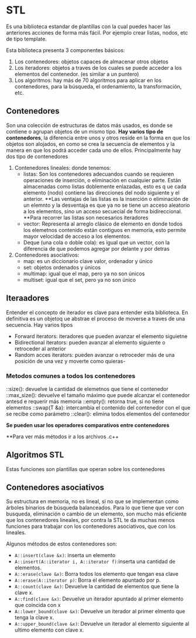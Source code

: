 # STL
Es una biblioteca estandar de plantillas con la cual puedes hacer las anteriores acciones de forma más fácil. Por ejemplo crear listas, nodos, etc de tipo template.

Esta biblioteca presenta 3 componentes básicos:
1. Los contenedores: objetos capaces de almacenar otros objetos
2. Los iteradores: objetos a traves de los cuales se puede acceder a los elementos del contenedor. (es similar a un puntero)
3. Los algoritmos: hay más de 70 algoritmos  para aplicar en los contenedores, para la búsqueda, el ordenamiento, la transformación, etc.
   
## Contenedores
Son una colección de estructuras de datos más usados, es donde se contiene o agrupan objetos de un mismo tipo. **Hay varios tipo de contenedores**, la diferencia entre unos y otros reside en la forma en que los objetos son alojados, en como se crea la secuencia de elementos y la manera en que los podrá acceder cada uno de ellos. Principalmente hay dos tipo de contenedores

1. Contenedores lineales: donde tenemos:
   * listas: Son los contenedores adecuandos cuando se requieren operaciones de inserción, o eliminación en cualquier parte. Están almacenadas como listas doblemente enlazadas, esto es q  ue cada elemento (nodo) contiene las direcciones del nodo siguiente y el anterior. **Las ventajas de las listas es la inserción o eliminación de un elemnto y la desventaja es que ya no se tiene un acceso aleatorio a los elementos, sino un acceso secuecial de forma bidireccional. **Para recorrer las listas son necesarios iteradores
   * vector: Representa al arreglo clásico de elemento en donde todos los elemetnos contenido están contiguos en memoria, esto permite mayor velocidad de acceso a los elementos.
   * Deque (una cola o doble cola): es igual que un vector, con la diferencia de que podemos agregar por delante y por detras
2. Contenedores asociativos:
   * map: es un diccionario clave valor, ordenador y único
   * set: objetos ordenados y únicos
   * multimap: igual que el map, pero ya no son únicos
   * multiset: igual que el set, pero ya no son único

## Iteraadores
Entender el concepto de iterador es clave para entender esta biblioteca. En definitiva es un objetoq ue abstrae el proceso de moverse a traves de una secuencia. Hay varios tipos
* Forward iterators: iteradores que pueden avanzar el elemento siguietne
* Bidirectional iterators: pueden avanzar al elemento siguiente o retroceder al anterior
* Random acces iterators: pueden avanzar o retroceder más de una posición de una vez y moverte como quieras-

### Metodos comunes a todos los contenedores
::size(): devuelve la cantidad de elemetnos que tiene el contenedor
::max_size(): devuelve el tamaño máximo que puede alcanzar el contenedor antesd e requerir más memoria
::empty(): retorna true, si no tiene elementos
::swap(T &a): intercambia el contenido del contenedor con el que se recibe como parámetro
::clear(): elimina todos elementos del contenedor

**Se pueden usar los operadores comparativos entre contenedores**

**Para ver más métodos ir a los archivos .c++

## Algoritmos STL
Estas funciones son plantillas que operan sobre los contenedores

## Contenedores asociativos

Su estructura en memoria, no es lineal, si no que se implementan como árboles binarios de búsqueda balanceados. Para lo que tiene que ver con busqueda, eliminación o cambio de un elemento, son mucho más eficiente que los contenedores lineales, por contra la STL te da muchas menos funciones para trabajar con los contenedores asociativos, que con los lineales.

Algunos métodos de estos contenedores son:
* ```A::insert(clave &x)```: inserta un elemento
* ```A::insert(A::iterator i, A::iterator f)```:inserta una cantidad de elementos.
* ```A::erase(clave &x)```: Borra todos los elemento que tengan esa clave
* ```A::erase(A::iterator p)```: Borra el elemento apuntado por p.
* ```A::count(clave &x)```: Devuelve la cantidad de elementos que tiene la clave x.
* ```A::find(clave &x)```: Devuelve un iterador apuntado al primer elemento que coincida con x
* ```A::lower_bound(clave &x)```: Devuelve un iterador al primer elmento que tenga la clave x.
* ```A::upper_bound(clave &x)```: Devuelve un iterador al elemento siguiente al ultimo elemento con clave x.
